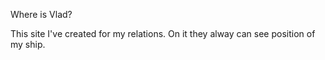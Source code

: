 Where is Vlad?

This site I've created for my relations. On it they alway can see position of my ship.
